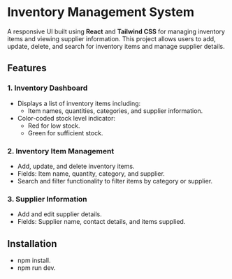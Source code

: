 # Inventory Management System

A responsive UI built using **React** and **Tailwind CSS** for managing inventory items and viewing supplier information. This project allows users to add, update, delete, and search for inventory items and manage supplier details.

## Features

### 1. Inventory Dashboard
- Displays a list of inventory items including:
  - Item names, quantities, categories, and supplier information.
- Color-coded stock level indicator:
  - Red for low stock.
  - Green for sufficient stock.

### 2. Inventory Item Management
- Add, update, and delete inventory items.
- Fields: Item name, quantity, category, and supplier.
- Search and filter functionality to filter items by category or supplier.

### 3. Supplier Information
- Add and edit supplier details.
- Fields: Supplier name, contact details, and items supplied.

## Installation
- npm install.
- npm run dev.
